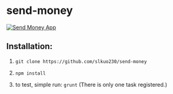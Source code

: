 send-money
==========

[![Send Money App](http://blogs-images.forbes.com/halahtouryalai/files/2013/03/1028_retire-early-kids-baby-money_380x278.jpg)](https://github.com/slkuo230/send-money)

## Installation:
1. `git clone https://github.com/slkuo230/send-money`

2. `npm install`

3. to test, simple run: `grunt` (There is only one task registered.)